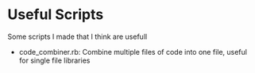 # Useful Scripts
Some scripts I made that I think are usefull

- code_combiner.rb: Combine multiple files of code into one file, useful for single file libraries
